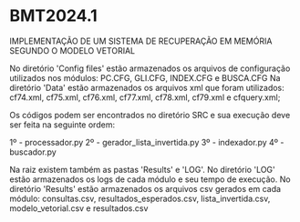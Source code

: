 # BMT2024.1
IMPLEMENTAÇÃO DE UM SISTEMA DE RECUPERAÇÃO EM MEMÓRIA SEGUNDO O MODELO VETORIAL

No diretório 'Config files' estão armazenados os arquivos de configuração utilizados nos módulos: PC.CFG, GLI.CFG, INDEX.CFG e BUSCA.CFG
Na diretório 'Data' estão armazenados os arquivos xml que foram utilizados: cf74.xml, cf75.xml, cf76.xml, cf77.xml, cf78.xml, cf79.xml e cfquery.xml;

Os códigos podem ser encontrados no diretório SRC e sua execução deve ser feita na seguinte ordem:

1º - processador.py
2º - gerador_lista_invertida.py
3º - indexador.py
4º - buscador.py

Na raiz existem também as  pastas 'Results' e 'LOG'. No diretório 'LOG' estão armazenados os logs de cada módulo e seu tempo de execução.
No diretório 'Results' estão armazenados os arquivos csv gerados em cada módulo: consultas.csv, resultados_esperados.csv, lista_invertida.csv, modelo_vetorial.csv e resultados.csv


